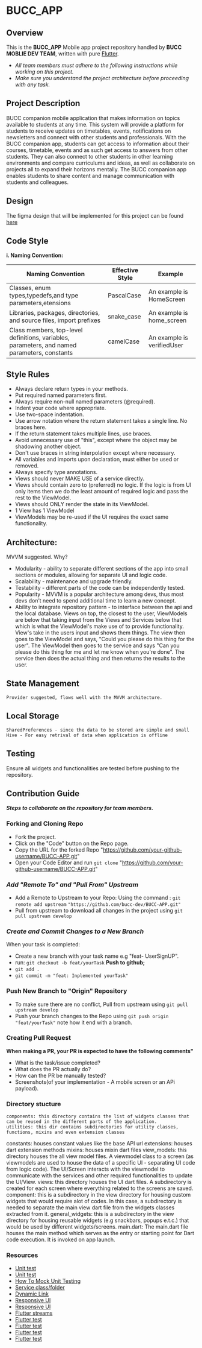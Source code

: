 # BUCC_APP
  ## Overview
  This is the **BUCC_APP** Mobile app project repository handled by **BUCC MOBLIE DEV TEAM**, written with pure [Flutter](https://flutter.dev/).    

  - _All team members must adhere to the following instructions while working on this project._
  - _Make sure you understand the project architecture before proceeding with any task._

  ## Project Description
  BUCC companion mobile application that makes information on topics available to students at any time. This system will provide a platform for students to receive updates on timetables, events, notifications on newsletters and connect with other students and professionals. With the BUCC companion app, students can get access to information about their courses, timetable, events and as such get access to answers from other students. They can also connect to other students in other learning environments and compare curriculums and ideas, as well as collaborate on projects all to expand their horizons mentally. The BUCC companion app enables students to share content and manage communication with students and colleagues.

  ## Design
   The figma design that will be implemented for this project can be found [here](https://www.figma.com/file/UkMy71OalhulUrNURfrDlK/BUCC?node-id=0%3A1)

  ## Code Style
  **i. Naming Convention:**

|Naming Convention|Effective Style|Example|   
|-----------------|---------------|-------|
|Classes, enum types,typedefs,and type parameters,etensions|PascalCase|An example is HomeScreen|
|Libraries, packages, directories, and source files, import prefixes|snake_case|An example is home_screen|
|Class members, top-level definitions, variables, parameters, and named parameters, constants|camelCase|An example is verifiedUser|

  ## Style Rules
  - Always declare return types in your methods.
  - Put required named parameters first.
  - Always require non-null named parameters (@required).
  - Indent your code where appropriate.
  - Use two-space indentation.
  - Use arrow notation where the return statement takes a single line. No braces here.
  - If the return statement takes multiple lines, use braces.
  - Avoid unnecessary use of "this", except where the object may be shadowing another object.
  - Don't use braces in string interpolation except where necessary.
  - All variables and imports upon declaration, must either be used or removed.
  - Always specify type annotations.
  - Views should never MAKE USE of a service directly.
  - Views should contain zero to (preferred) no logic. If the logic is from UI only items then we do the least amount of required logic and pass the rest to the ViewModel.
  - Views should ONLY render the state in its ViewModel.
  - 1 View has 1 ViewModel
  - ViewModels may be re-used if the UI requires the exact same functionality.


  ## Architecture:
  
  MVVM suggested. Why? 
  - Modularity - ability to separate different sections of the app into small sections or modules, allowing for separate UI and logic code.
  - Scalability - maintenance and upgrade friendly.
  - Testability - different parts of the code can be independently tested.
  - Popularity - MVVM is a popular architecture among devs, thus most devs don’t need to spend additional time to learn a new concept.
  - Ability to integrate repository pattern - to interface between the api and the local database.
  Views on top, the closest to the user, ViewModels are below that taking input from the Views and Services below that which is what the ViewModel's make use of to provide functionality. View's take in the users input and shows them things. The view then goes to the ViewModel and says, "Could you please do this thing for the user". The ViewModel then goes to the service and says "Can you please do this thing for me and let me know when you're done". The service then does the actual thing and then returns the results to the user.
    
  ## State Management
    Provider suggested, flows well with the MVVM architecture.

  ## Local Storage
    SharedPreferences - since the data to be stored are simple and small
    Hive - For easy retrival of data when application is offline

  ## Testing
  Ensure all widgets and functionalities are tested before pushing to the repository.

## Contribution Guide
  **_Steps to collaborate on the repository for team members._**
  ### Forking and Cloning Repo
  * Fork the project.  
  * Click on the "Code" button on the Repo page.
  * Copy the URL for the forked Repo "https://github.com/your-github-username/BUCC-APP.git"
  * Open your Code Editor and  run `git clone` "https://github.com/your-github-username/BUCC-APP.git"
  
  ### _Add "Remote To" and "Pull From" Upstream_
  * Add a Remote to Upstream to your Repo:
      Using the command : `git remote add upstream` ` "https://github.com/bucc-dev/BUCC-APP.git" ` 
  * Pull from upstream to download all changes in the project using `git pull upstream develop`

  ### _Create and Commit Changes to a New Branch_
  When your task is completed:
  * Create a new branch with your task name e.g "feat- UserSignUP". 
  * run: `git checkout -b feat/yourTask`
  **Push to github;**
  * `git add .`
  * `git commit -m "feat: Inplemented yourTask"`
  
  ### Push New Branch to "Origin" Repository
  * To make sure there are no conflict, Pull from upstream using `git pull upstream develop`
  * Push your branch changes to the Repo using `git push origin "feat/yourTask"` note how it end with a branch.

  ### Creating Pull Request
  **When making a PR, your PR is expected to have the following comments"**
  * What is the task/issue completed?
  * What does the PR actually do?
  * How can the PR be manually tested?
  * Screenshots(of your implementation - A mobile screen or an APi payload). 


  ### Directory stucture
    components: this directory contains the list of widgets classes that can be reused in the different parts of the application.
    utilities: this dir contains subdirectories for utility classes, functions, mixins and even extension classes
constants: houses constant values like the base API url
extensions: houses dart extension methods
        mixins: houses mixin dart files 
    view_models: this directory houses the all view model files. A viewmodel class to a screen (as viewmodels are used to house the data of a specific UI - separating UI code from logic code). The UI/Screen interacts with the viewmodel to communicate with the services and other required functionalities to update the UI/View.
    views: this directory houses the UI dart files. A subdirectory is created for each screen where everything related to the screens are saved.
        component: this is a subdirectory in the view directory for housing custom widgets that would require alot of codes. In this case, a subdirectory is needed to separate the main view dart file from the widgets classes extracted from it.
        general_widgets: this is a subdirectory in the view directory for housing reusable widgets (e.g snackbars, popups e.t.c.) that would be used by different widgets/screens.
    main.dart: The main.dart file houses the main method which serves as the entry or starting point for Dart code execution. It is invoked on app launch.

  ### Resources
  - [Unit test](https://www.filledstacks.com/post/practical-guide-to-unit-testing-in-flutter/)
  - [Unit test](https://www.filledstacks.com/post/how-to-unit-test-in-flutter/)
  - [How To Mock Unit Testing](https://www.filledstacks.com/post/how-to-mock-for-unit-testing/)
  - [Service class/folder](https://www.filledstacks.com/post/services-in-code-and-how-to-use-them-in-flutter/)
  - [Dynamic Link](https://www.filledstacks.com/post/dynamic-links-in-flutter-a-complete-guide/)
  - [Responsive UI](https://www.filledstacks.com/post/the-best-flutter-responsive-ui-pattern/)
  - [Responsive UI](https://www.filledstacks.com/post/building-a-responsive-ui-architecture-in-flutter/)
  - [Flutter streams](https://www.filledstacks.com/post/a-complete-guide-to-flutter-streams/)
  - [Flutter test](https://docs.flutter.dev/cookbook/testing/widget/introduction)
  - [Flutter test](https://www.youtube.com/watch?v=RDY6UYh-nyg)
  - [Flutter test](https://www.youtube.com/watch?v=eLMa2jgp_bw&list=PLUiueC0kTFqLvpFk_Zg55geh_TBTKnbnA)
  - [Flutter test](https://www.youtube.com/watch?v=9wNa48EiksM&list=PL6tu16kXT9PrzZbUTUscEYOHHTVEKPLha)
